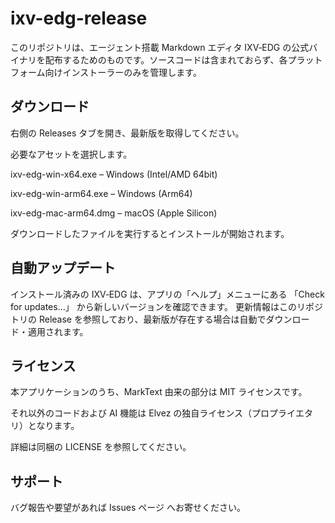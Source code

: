 # ixv-edg-release
このリポジトリは、エージェント搭載 Markdown エディタ IXV‑EDG の公式バイナリを配布するためのものです。ソースコードは含まれておらず、各プラットフォーム向けインストーラーのみを管理します。

## ダウンロード
右側の Releases タブを開き、最新版を取得してください。

必要なアセットを選択します。

ixv-edg-win-x64.exe – Windows (Intel/AMD 64bit)

ixv-edg-win-arm64.exe – Windows (Arm64)

ixv-edg-mac-arm64.dmg – macOS (Apple Silicon)

ダウンロードしたファイルを実行するとインストールが開始されます。

## 自動アップデート
インストール済みの IXV‑EDG は、アプリの「ヘルプ」メニューにある
「Check for updates…」 から新しいバージョンを確認できます。
更新情報はこのリポジトリの Release を参照しており、最新版が存在する場合は自動でダウンロード・適用されます。

## ライセンス
本アプリケーションのうち、MarkText 由来の部分は MIT ライセンスです。

それ以外のコードおよび AI 機能は Elvez の独自ライセンス（プロプライエタリ）となります。

詳細は同梱の LICENSE を参照してください。

## サポート
バグ報告や要望があれば Issues ページ へお寄せください。
